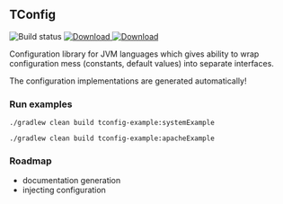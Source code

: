 ## TConfig

![Build status](https://travis-ci.org/DbImko/tconfig.svg?branch=master) [ ![Download](https://api.bintray.com/packages/dbimko/maven/tconfig/images/download.svg) ](https://bintray.com/dbimko/maven/tconfig/_latestVersion) [ ![Download](https://api.bintray.com/packages/dbimko/maven/tconfig-processor/images/download.svg) ](https://bintray.com/dbimko/maven/tconfig-processor/_latestVersion) 
 
Configuration library for JVM languages which gives ability to wrap configuration mess (constants, default values) into separate interfaces.

The configuration implementations are generated automatically!



### Run examples
```
./gradlew clean build tconfig-example:systemExample
```

```
./gradlew clean build tconfig-example:apacheExample
```

### Roadmap

* documentation generation
* injecting configuration